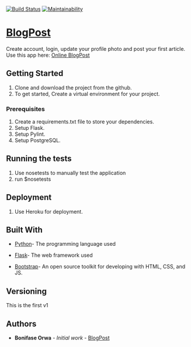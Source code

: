 [![Build Status](https://travis-ci.org/Bonifase/BlogPost.svg?branch=master)](https://travis-ci.org/Bonifase/BlogPost) [![Maintainability](https://api.codeclimate.com/v1/badges/b0ddf29765582be3e04a/maintainability)](https://codeclimate.com/github/Bonifase/BlogPost/maintainability)

# [BlogPost](https://online-blog-post.herokuapp.com)

Create account, login, update your profile photo and post your first article. 
Use this app here: [Online BlogPost](https://online-blog-post.herokuapp.com)

## Getting Started

1. Clone and download the project from the github.
2. To get started, Create a virtual environment for your project.

### Prerequisites

1. Create a requirements.txt file to store your dependencies.
2. Setup Flask.
3. Setup Pylint.
5. Setup PostgreSQL.

## Running the tests
1. Use nosetests to manually test the application
2. run $nosetests

## Deployment

1. Use Heroku for deployment. 


## Built With

 * [Python](http://flask.pocoo.org/)- The programming language used
 * [Flask](http://flask.pocoo.org/)- The web framework used

 * [Bootstrap](https://getbootstrap.com/)- An open source toolkit for developing with HTML, CSS, and JS.


## Versioning

This is the first v1 

## Authors

* **Bonifase Orwa** - *Initial work* - [BlogPost](https://github.com/Bonifase/BlogPost)
